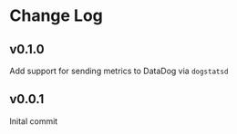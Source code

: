 # Change Log

## v0.1.0

Add support for sending metrics to DataDog via `dogstatsd`

## v0.0.1

Inital commit